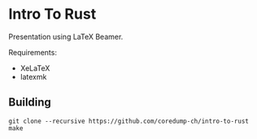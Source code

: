 # Intro To Rust

Presentation using LaTeX Beamer.

Requirements:

- XeLaTeX
- latexmk

## Building

    git clone --recursive https://github.com/coredump-ch/intro-to-rust
    make

